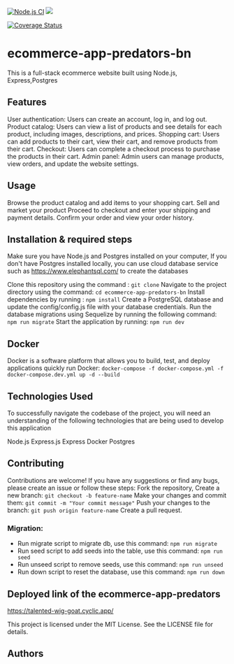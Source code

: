 [![Node.js CI](https://github.com/atlp-rwanda/ecommerce-app-predators-bn/actions/workflows/node.js.yml/badge.svg)](https://github.com/atlp-rwanda/ecommerce-app-predators-bn/actions/workflows/node.js.yml)
<a href="https://codeclimate.com/github/atlp-rwanda/ecommerce-app-predators-bn/maintainability"><img src="https://api.codeclimate.com/v1/badges/f43b1bf0f2429d8e6ad6/maintainability" /></a> 

[![Coverage Status](https://coveralls.io/repos/github/atlp-rwanda/ecommerce-app-predators-bn/badge.svg?branch=develop)](https://coveralls.io/github/atlp-rwanda/ecommerce-app-predators-bn?branch=develop)
# ecommerce-app-predators-bn


This is a full-stack ecommerce website built using Node.js, Express,Postgres

## Features
User authentication: Users can create an account, log in, and log out.
Product catalog: Users can view a list of products and see details for each product,
 including images, descriptions, and prices.
Shopping cart: Users can add products to their cart, view their cart, and remove products from their cart.
Checkout: Users can complete a checkout process to purchase the products in their cart.
Admin panel: Admin users can manage products, view orders, and update the website settings.



## Usage
Browse the product catalog and add items to your shopping cart.
Sell and market your product
Proceed to checkout and enter your shipping and payment details.
Confirm your order and view your order history.

## Installation & required steps

Make sure you have Node.js and Postgres installed on your computer, If you don't have Postgres installed locally,
you can use cloud database service such as https://www.elephantsql.com/ to create the databases

Clone this repository using the command : `git clone`
Navigate to the project directory using the command: `cd ecommerce-app-predators-bn`
Install dependencies by running : `npm install`
Create a PostgreSQL database and update the config/config.js file with your database credentials.
Run the database migrations using Sequelize by running the following command: `npm run migrate`
Start the application by running: `npm run dev` 

## Docker
Docker is a software platform that allows you to build, test, and deploy applications quickly
run Docker: `docker-compose -f docker-compose.yml -f docker-compose.dev.yml up -d --build`



## Technologies Used
To successfully navigate the codebase of the project, you will need an understanding of the following technologies that are being used to develop this application

Node.js
Express.js
Express
Docker
Postgres

## Contributing

Contributions are welcome! If you have any suggestions or find any bugs, please create an issue or follow these steps:
Fork the repository,
Create a new branch: `git checkout -b feature-name`
Make your changes and commit them: `git commit -m "Your commit message"`
Push your changes to the branch: `git push origin feature-name`
Create a pull request.

### Migration:
- Run migrate script to migrate db, use this command: `npm run migrate`
- Run seed script to add seeds into the table, use this command: `npm run seed`
- Run unseed script to remove seeds, use this command: `npm run unseed`
- Run down script to reset the database, use this command: `npm run down`

## Deployed link of the ecommerce-app-predators
https://talented-wig-goat.cyclic.app/

This project is licensed under the MIT License. See the LICENSE file for details.


## Authors